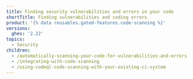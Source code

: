 ```yaml
---
title: Finding security vulnerabilities and errors in your code
shortTitle: Finding vulnerabilities and coding errors
product: '{% data reusables.gated-features.code-scanning %}'
versions:
  ghes: '2.22'
topics:
  - Security
children:
  - /automatically-scanning-your-code-for-vulnerabilities-and-errors
  - /integrating-with-code-scanning
  - /using-codeql-code-scanning-with-your-existing-ci-system
---
```


<!--See /content/code-security/secure-coding for the latest version of this article -->
